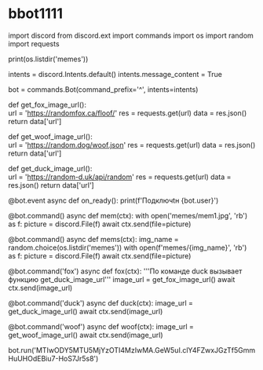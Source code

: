 # bbot1111
import discord 
from discord.ext import commands
import os
import random
import requests

print(os.listdir('memes'))

intents = discord.Intents.default()
intents.message_content = True

bot = commands.Bot(command_prefix='^', intents=intents)

def get_fox_image_url():    
    url = 'https://randomfox.ca/floof/'
    res = requests.get(url)
    data = res.json()
    return data['url']

def get_woof_image_url():    
    url = 'https://random.dog/woof.json'
    res = requests.get(url)
    data = res.json()
    return data['url']

def get_duck_image_url():    
    url = 'https://random-d.uk/api/random'
    res = requests.get(url)
    data = res.json()
    return data['url']

@bot.event
async def on_ready():
    print(f'Подключtн {bot.user}')

@bot.command()
async def mem(ctx):
    with open('memes/mem1.jpg', 'rb') as f:
        picture = discord.File(f)
    await ctx.send(file=picture)

@bot.command()
async def mems(ctx):
    img_name = random.choice(os.listdir('memes'))
    with open(f'memes/{img_name}', 'rb') as f:
        picture = discord.File(f)
    await ctx.send(file=picture)

@bot.command('fox')
async def fox(ctx):
    '''По команде duck вызывает функцию get_duck_image_url'''
    image_url = get_fox_image_url()
    await ctx.send(image_url)



@bot.command('duck')
async def duck(ctx):
    image_url = get_duck_image_url()
    await ctx.send(image_url)




@bot.command('woof')
async def woof(ctx):
    image_url = get_woof_image_url()
    await ctx.send(image_url)


bot.run('MTIwODY5MTU5MjYzOTI4MzIwMA.GeW5uI.clY4FZwxJGzTf5GmmHuUHOdEBiu7-HoS7Jr5s8')



